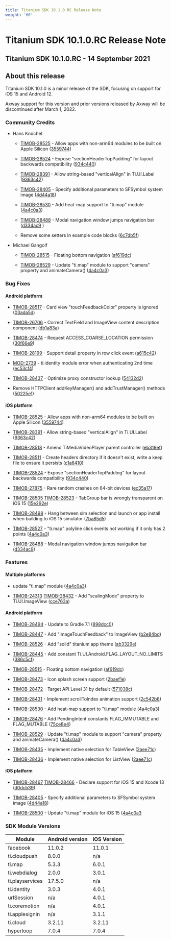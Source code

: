 ```yaml
---
title: Titanium SDK 10.1.0.RC Release Note
weight: '60'
---
```


# Titanium SDK 10.1.0.RC Release Note

## Titanium SDK 10.1.0.RC - 14 September 2021

## About this release

Titanium SDK 10.1.0 is a minor release of the SDK, focusing on support for iOS 15 and Android 12.

Axway support for this version and prior versions released by Axway will be discontinued after March 1, 2022.

### Community Credits

* Hans Knöchel

    * [TIMOB-28525](https://jira-archive.titaniumsdk.com/TIMOB-28525) - Allow apps with non-arm64 modules to be built on Apple Silicon ([3559744](https://github.com/tidev/titanium-sdk/commit/3559744b03505c2734e1dc7dbab00ae8b224fa10))

    * [TIMOB-28524](https://jira-archive.titaniumsdk.com/TIMOB-28524) - Expose "sectionHeaderTopPadding" for layout backwards compatibility ([934c440](https://github.com/tidev/titanium-sdk/commit/934c440da87e3b59fa24cec809bc2b1493bb6aed))

    * [TIMOB-28391](https://jira-archive.titaniumsdk.com/TIMOB-28391) - Allow string-based "verticalAlign" in Ti.UI.Label ([9363c42](https://github.com/tidev/titanium-sdk/commit/9363c4257e231bae838a7e859f16d597ac3f6145))

    * [TIMOB-28405](https://jira-archive.titaniumsdk.com/TIMOB-28405) - Specify additional parameters to SFSymbol system image ([4d44a18](https://github.com/tidev/titanium-sdk/commit/4d44a181e93c0fc26f10586c025aac4958068910))

    * [TIMOB-28530](https://jira-archive.titaniumsdk.com/TIMOB-28530) - Add heat-map support to "ti.map" module ([4a4c0a3](https://github.com/tidev/titanium-sdk/commit/4a4c0a3726611622e3746d2c5c9a1db22b54ca4a))

    * [TIMOB-28488](https://jira-archive.titaniumsdk.com/TIMOB-28488) - Modal navigation window jumps navigation bar ([d334ac9](https://github.com/tidev/titanium-sdk/commit/d334ac970f3d81d6628d068ef9e26d648f56c98f) )

    * Remove some setters in example code blocks ([6c7db5f](https://github.com/tidev/titanium-sdk/commit/6c7db5f9c8e68d27cc39bfb4e7a520d3f9d5ca11))

* Michael Gangolf

    * [TIMOB-28515](https://jira-archive.titaniumsdk.com/TIMOB-28515) - Floating bottom navigation ([af619dc](https://github.com/tidev/titanium-sdk/commit/af619dc4c7cbf1732bfa3e2ba3e5ecca12a3e466))

    * [TIMOB-28529](https://jira-archive.titaniumsdk.com/TIMOB-28529) - Update "ti.map" module to support "camera" property and animateCamera() ([4a4c0a3](https://github.com/tidev/titanium-sdk/commit/4a4c0a3726611622e3746d2c5c9a1db22b54ca4a))

### Bug Fixes

#### Android platform

* [TIMOB-28517](https://jira-archive.titaniumsdk.com/TIMOB-28517) - Card view "touchFeedbackColor" property is ignored ([03ada5d](https://github.com/tidev/titanium-sdk/commit/03ada5dd0d60d900aa7e5236a161c0f298574737))

* [TIMOB-26706](https://jira-archive.titaniumsdk.com/TIMOB-26706) - Correct TextField and ImageView content description component ([db1a83a](https://github.com/tidev/titanium-sdk/commit/db1a83a45529993e2d694e55181a881091cfa849))

* [TIMOB-28474](https://jira-archive.titaniumsdk.com/TIMOB-28474) - Request ACCESS\_COARSE\_LOCATION permission ([30f66e9](https://github.com/tidev/titanium-sdk/commit/30f66e9a4cf59440f9741944193bd6d2dd0aaefe))

* [TIMOB-28199](https://jira-archive.titaniumsdk.com/TIMOB-28199) - Support detail property in row click event ([a615c42](https://github.com/tidev/titanium-sdk/commit/a615c4269d3b753be52f14691e2976ab0ba7b67c))

* [MOD-2739](https://jira-archive.titaniumsdk.com/MOD-2739) - ti.identity module error when authenticating 2nd time ([ec53cf4](https://github.com/tidev/titanium-sdk/commit/ec53cf42a150b01c8dc1fcf4bc7ba1de747aa67c))

* [TIMOB-28437](https://jira-archive.titaniumsdk.com/TIMOB-28437) - Optimize proxy constructor lookup ([54132d2](https://github.com/tidev/titanium-sdk/commit/54132d29ca27531c8ea29f2c326994eebf8317bb))

* Remove HTTPClient addKeyManager() and addTrustManager() methods ([50225e1](https://github.com/tidev/titanium-sdk/commit/50225e12c27cb0bfb440105c6204a7c69dcb0f15))

#### iOS platform

* [TIMOB-28525](https://jira-archive.titaniumsdk.com/TIMOB-28525) - Allow apps with non-arm64 modules to be built on Apple Silicon ([3559744](https://github.com/tidev/titanium-sdk/commit/3559744b03505c2734e1dc7dbab00ae8b224fa10))

* [TIMOB-28391](https://jira-archive.titaniumsdk.com/TIMOB-28391) - Allow string-based "verticalAlign" in Ti.UI.Label ([9363c42](https://github.com/tidev/titanium-sdk/commit/9363c4257e231bae838a7e859f16d597ac3f6145))

* [TIMOB-28518](https://jira-archive.titaniumsdk.com/TIMOB-28518) - Amend TiMediaVideoPlayer parent controller ([eb319ef](https://github.com/tidev/titanium-sdk/commit/eb319efc1909dfd7261414837bde69c4f7545add))

* [TIMOB-28511](https://jira-archive.titaniumsdk.com/TIMOB-28511) - Create headers directory if it doesn't exist, write a keep file to ensure it persists ([c1a6410](https://github.com/tidev/titanium-sdk/commit/c1a64103c146864c28f3efb7ad0fac6ab5db8012))

* [TIMOB-28524](https://jira-archive.titaniumsdk.com/TIMOB-28524) - Expose "sectionHeaderTopPadding" for layout backwards compatibility ([934c440](https://github.com/tidev/titanium-sdk/commit/934c440da87e3b59fa24cec809bc2b1493bb6aed))

* [TIMOB-27875](https://jira-archive.titaniumsdk.com/TIMOB-27875) - Rare random crashes on 64-bit devices ([ec35a17](https://github.com/tidev/titanium-sdk/commit/ec35a17530cc8ff9b83d9705cbf4c3b522d07637))

* [TIMOB-28505](https://jira-archive.titaniumsdk.com/TIMOB-28505) [TIMOB-28523](https://jira-archive.titaniumsdk.com/TIMOB-28523) - TabGroup bar is wrongly transparent on iOS 15 ([15e292e](https://github.com/tidev/titanium-sdk/commit/15e292eda2187612b1cdf75d1d61e60796ee9c62))

* [TIMOB-28498](https://jira-archive.titaniumsdk.com/TIMOB-28498) - Hang between sim selection and launch or app install when building to iOS 15 simulator ([7ba85d5](https://github.com/tidev/titanium-sdk/commit/7ba85d50d6e481567d46dc9299588c01fd1672d4#diff-7ae45ad102eab3b6d7e7896acd08c427a9b25b346470d7bc6507b6481575d519))

* [TIMOB-28527](https://jira-archive.titaniumsdk.com/TIMOB-28527) - "ti.map" polyline click events not working if it only has 2 points ([4a4c0a3](https://github.com/tidev/titanium-sdk/commit/4a4c0a3726611622e3746d2c5c9a1db22b54ca4a))

* [TIMOB-28488](https://jira-archive.titaniumsdk.com/TIMOB-28488) - Modal navigation window jumps navigation bar ([d334ac9](https://github.com/tidev/titanium-sdk/commit/d334ac970f3d81d6628d068ef9e26d648f56c98f))

### Features

#### Multiple platforms

* update "ti.map" module ([4a4c0a3](https://github.com/tidev/titanium-sdk/commit/4a4c0a3726611622e3746d2c5c9a1db22b54ca4a))

* [TIMOB-24313](https://jira-archive.titaniumsdk.com/TIMOB-24313) [TIMOB-28432](https://jira-archive.titaniumsdk.com/TIMOB-28432) - Add "scalingMode" property to Ti.UI.ImageView ([cce763a](https://github.com/tidev/titanium-sdk/commit/cce763aefd80c555728c118840d512032ffaa361))

#### Android platform

* [TIMOB-28494](https://jira-archive.titaniumsdk.com/TIMOB-28494) - Update to Gradle 7.1 ([898dcc0](https://github.com/tidev/titanium-sdk/pull/12914/commits/898dcc0fdab47ec28813506f942c82b5204d4e85))

* [TIMOB-28447](https://jira-archive.titaniumsdk.com/TIMOB-28447) - Add "imageTouchFeedback" to ImageView ([b2e84bd](https://github.com/tidev/titanium-sdk/commit/b2e84bde9635e348595feeab8ef42b79c6d40866))

* [TIMOB-28526](https://jira-archive.titaniumsdk.com/TIMOB-28526) - Add "solid" titanium app theme ([ab3329e](https://github.com/tidev/titanium-sdk/commit/ab3329e013f0d6a1aa18e6fa1031662f76299118))

* [TIMOB-28445](https://jira-archive.titaniumsdk.com/TIMOB-28445) - Add constant Ti.UI.Android.FLAG\_LAYOUT\_NO\_LIMITS ([386c5cf](https://github.com/tidev/titanium-sdk/commit/386c5cfde12462864b3538920071c5bfa722d73e))

* [TIMOB-28515](https://jira-archive.titaniumsdk.com/TIMOB-28515) - Floating bottom navigation ([af619dc](https://github.com/tidev/titanium-sdk/commit/af619dc4c7cbf1732bfa3e2ba3e5ecca12a3e466))

* [TIMOB-28473](https://jira-archive.titaniumsdk.com/TIMOB-28473) - Icon splash screen support ([2baef1e](https://github.com/tidev/titanium-sdk/commit/2baef1e9eedbaac3ab86d37bf29d5deacdff4375))

* [TIMOB-28472](https://jira-archive.titaniumsdk.com/TIMOB-28472) - Target API Level 31 by default ([571038c](https://github.com/tidev/titanium-sdk/commit/571038c43564323517b7ad71b515a655e5a46937))

* [TIMOB-28431](https://jira-archive.titaniumsdk.com/TIMOB-28431) - Implement scrollToIndex animation support ([2c542b8](https://github.com/tidev/titanium-sdk/commit/2c542b80cb90ee0c38fa89d62499cbe5a80f5633))

* [TIMOB-28530](https://jira-archive.titaniumsdk.com/TIMOB-28530) - Add heat-map support to "ti.map" module ([4a4c0a3](https://github.com/tidev/titanium-sdk/commit/4a4c0a3726611622e3746d2c5c9a1db22b54ca4a))

* [TIMOB-28476](https://jira-archive.titaniumsdk.com/TIMOB-28476) - Add PendingIntent constants FLAG\_IMMUTABLE and FLAG\_MUTABLE ([75ce8e4](https://github.com/tidev/titanium-sdk/commit/75ce8e4a2783d93df32d35386d336f1596ea7de7))

* [TIMOB-28529](https://jira-archive.titaniumsdk.com/TIMOB-28529) - Update "ti.map" module to support "camera" property and animateCamera() ([4a4c0a3](https://github.com/tidev/titanium-sdk/commit/4a4c0a3726611622e3746d2c5c9a1db22b54ca4a))

* [TIMOB-28435](https://jira-archive.titaniumsdk.com/TIMOB-28435) - Implement native selection for TableView ([2aee71c](https://github.com/tidev/titanium-sdk/commit/2aee71cfda9e7d0f5f150f198d0b6c51233761ca))

* [TIMOB-28436](https://jira-archive.titaniumsdk.com/TIMOB-28436) - Implement native selection for ListView ([2aee71c](https://github.com/tidev/titanium-sdk/commit/2aee71cfda9e7d0f5f150f198d0b6c51233761ca))

#### iOS platform

* [TIMOB-28467](https://jira-archive.titaniumsdk.com/TIMOB-28467) [TIMOB-28466](https://jira-archive.titaniumsdk.com/TIMOB-28466) - Declare support for iOS 15 and Xcode 13 ([d0dcb39](https://github.com/tidev/titanium-sdk/commit/d0dcb39d38f9adde87ef603bd41eaac1b7a46d12))

* [TIMOB-28405](https://jira-archive.titaniumsdk.com/TIMOB-28405) - Specify additional parameters to SFSymbol system image ([4d44a18](https://github.com/tidev/titanium-sdk/commit/4d44a181e93c0fc26f10586c025aac4958068910))

* [TIMOB-28500](https://jira-archive.titaniumsdk.com/TIMOB-28500) - Update "ti.map" module for iOS 15 ([4a4c0a3](https://github.com/tidev/titanium-sdk/commit/4a4c0a3726611622e3746d2c5c9a1db22b54ca4a)

### SDK Module Versions

| Module | Android version | iOS Version |
| --- | --- | --- |
| facebook | 11.0.2 | 11.0.1 |
| ti.cloudpush | 8.0.0 | n/a |
| ti.map | 5.3.3 | 6.0.1 |
| ti.webdialog | 2.0.0 | 3.0.1 |
| ti.playservices | 17.5.0 | n/a |
| ti.identity | 3.0.3 | 4.0.1 |
| urlSession | n/a | 4.0.1 |
| ti.coremotion | n/a | 4.0.1 |
| ti.applesignin | n/a | 3.1.1 |
| ti.cloud | 3.2.11 | 3.2.11 |
| hyperloop | 7.0.4 | 7.0.4 |
